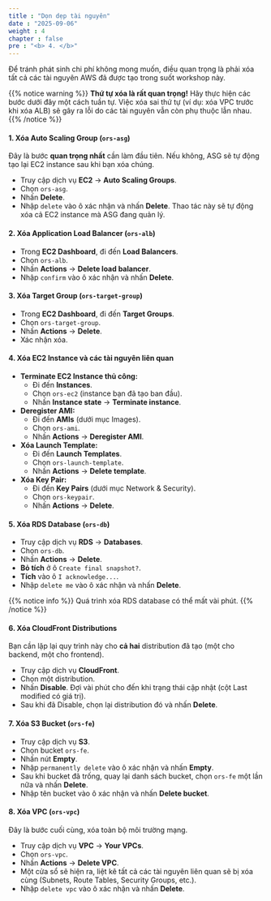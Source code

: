 ```yaml
---
title : "Dọn dẹp tài nguyên"
date : "2025-09-06"
weight : 4
chapter : false
pre : "<b> 4. </b>"
---
```


Để tránh phát sinh chi phí không mong muốn, điều quan trọng là phải xóa tất cả các tài nguyên AWS đã được tạo trong suốt workshop này.

{{% notice warning %}}
**Thứ tự xóa là rất quan trọng!**
Hãy thực hiện các bước dưới đây một cách tuần tự. Việc xóa sai thứ tự (ví dụ: xóa VPC trước khi xóa ALB) sẽ gây ra lỗi do các tài nguyên vẫn còn phụ thuộc lẫn nhau.
{{% /notice %}}

#### **1. Xóa Auto Scaling Group (`ors-asg`)**

Đây là bước **quan trọng nhất** cần làm đầu tiên. Nếu không, ASG sẽ tự động tạo lại EC2 instance sau khi bạn xóa chúng.

*   Truy cập dịch vụ **EC2** -> **Auto Scaling Groups**.
*   Chọn `ors-asg`.
*   Nhấn **Delete**.
*   Nhập `delete` vào ô xác nhận và nhấn **Delete**. Thao tác này sẽ tự động xóa cả EC2 instance mà ASG đang quản lý.

#### **2. Xóa Application Load Balancer (`ors-alb`)**

*   Trong **EC2 Dashboard**, đi đến **Load Balancers**.
*   Chọn `ors-alb`.
*   Nhấn **Actions** -> **Delete load balancer**.
*   Nhập `confirm` vào ô xác nhận và nhấn **Delete**.

#### **3. Xóa Target Group (`ors-target-group`)**

*   Trong **EC2 Dashboard**, đi đến **Target Groups**.
*   Chọn `ors-target-group`.
*   Nhấn **Actions** -> **Delete**.
*   Xác nhận xóa.

#### **4. Xóa EC2 Instance và các tài nguyên liên quan**

*   **Terminate EC2 Instance thủ công:**
    *   Đi đến **Instances**.
    *   Chọn `ors-ec2` (instance bạn đã tạo ban đầu).
    *   Nhấn **Instance state** -> **Terminate instance**.
*   **Deregister AMI:**
    *   Đi đến **AMIs** (dưới mục Images).
    *   Chọn `ors-ami`.
    *   Nhấn **Actions** -> **Deregister AMI**.
*   **Xóa Launch Template:**
    *   Đi đến **Launch Templates**.
    *   Chọn `ors-launch-template`.
    *   Nhấn **Actions** -> **Delete template**.
*   **Xóa Key Pair:**
    *   Đi đến **Key Pairs** (dưới mục Network & Security).
    *   Chọn `ors-keypair`.
    *   Nhấn **Actions** -> **Delete**.

#### **5. Xóa RDS Database (`ors-db`)**

*   Truy cập dịch vụ **RDS** -> **Databases**.
*   Chọn `ors-db`.
*   Nhấn **Actions** -> **Delete**.
*   **Bỏ tích** ở ô `Create final snapshot?`.
*   **Tích** vào ô `I acknowledge...`.
*   Nhập `delete me` vào ô xác nhận và nhấn **Delete**.

{{% notice info %}}
Quá trình xóa RDS database có thể mất vài phút.
{{% /notice %}}

#### **6. Xóa CloudFront Distributions**

Bạn cần lặp lại quy trình này cho **cả hai** distribution đã tạo (một cho backend, một cho frontend).

*   Truy cập dịch vụ **CloudFront**.
*   Chọn một distribution.
*   Nhấn **Disable**. Đợi vài phút cho đến khi trạng thái cập nhật (cột Last modified có giá trị).
*   Sau khi đã Disable, chọn lại distribution đó và nhấn **Delete**.

#### **7. Xóa S3 Bucket (`ors-fe`)**

*   Truy cập dịch vụ **S3**.
*   Chọn bucket `ors-fe`.
*   Nhấn nút **Empty**.
*   Nhập `permanently delete` vào ô xác nhận và nhấn **Empty**.
*   Sau khi bucket đã trống, quay lại danh sách bucket, chọn `ors-fe` một lần nữa và nhấn **Delete**.
*   Nhập tên bucket vào ô xác nhận và nhấn **Delete bucket**.

#### **8. Xóa VPC (`ors-vpc`)**

Đây là bước cuối cùng, xóa toàn bộ môi trường mạng.

*   Truy cập dịch vụ **VPC** -> **Your VPCs**.
*   Chọn `ors-vpc`.
*   Nhấn **Actions** -> **Delete VPC**.
*   Một cửa sổ sẽ hiện ra, liệt kê tất cả các tài nguyên liên quan sẽ bị xóa cùng (Subnets, Route Tables, Security Groups, etc.).
*   Nhập `delete vpc` vào ô xác nhận và nhấn **Delete**.